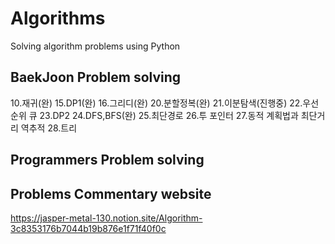 # Algorithms
Solving algorithm problems using Python

## BaekJoon Problem solving
10.재귀(완)
15.DP1(완)
16.그리디(완)
20.분할정복(완)
21.이분탐색(진행중)
22.우선순위 큐
23.DP2
24.DFS,BFS(완)
25.최단경로
26.투 포인터
27.동적 계획법과 최단거리 역추적
28.트리

## Programmers Problem solving


## Problems Commentary website
https://jasper-metal-130.notion.site/Algorithm-3c8353176b7044b19b876e1f71f40f0c